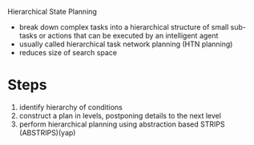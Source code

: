 Hierarchical State Planning

- break down complex tasks into a hierarchical structure of small sub-tasks or actions that can be executed by an intelligent agent
- usually called hierarchical task network planning (HTN planning)
- reduces size of search space

# Steps
1. identify hierarchy of conditions
2. construct a plan in levels, postponing details to the next level
3. perform hierarchical planning using abstraction based STRIPS (ABSTRIPS)(yap)